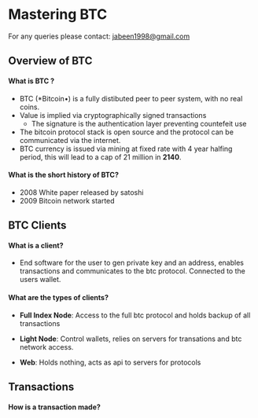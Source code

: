 # Mastering BTC

For any queries please contact: jabeen1998@gmail.com

## Overview of BTC

#### What is BTC ?

- BTC (*Bitcoin•) is a fully distibuted peer to peer system, with no real coins.
- Value is implied via cryptographically signed transactions
  - The signature is the authentication layer preventing countefeit use
- The bitcoin protocol stack is open source and the protocol can be communicated via the internet.
- BTC currency is issued via mining at fixed rate with 4 year halfing period, this will lead to a cap of 21 million in **2140**.

#### What is the short history of BTC?

- 2008 White paper released by satoshi
- 2009 Bitcoin network started

## BTC Clients

#### What is a client?

- End software for the user to gen private key and an address, enables transactions and communicates to the btc protocol. Connected to the users wallet.

#### What are the types of clients?

- **Full Index Node**: Access to the full btc protocol and holds backup of all transactions

- **Light Node**: Control wallets, relies on servers for transations and btc network access.

- **Web**: Holds nothing, acts as api to servers for protocols 

## Transactions

#### How is a transaction made?

